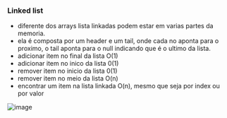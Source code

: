 ### Linked list

- diferente dos arrays lista linkadas podem estar em varias partes da memoria.
- ela é composta por um header e um tail, onde cada no aponta para o proximo, o tail aponta para o null indicando que é o ultimo da lista.
- adicionar item no final da lista O(1)
- adicionar item no inico da lista 0(1)
- remover item no inicio da lista 0(1)
- remover item  no meio da lista O(n)
- encontrar um item na lista linkada O(n), mesmo que seja por index ou por valor

![image](https://github.com/user-attachments/assets/b228ef9e-d854-41a1-8d4e-17183020b82f)

